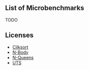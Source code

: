 ## List of Microbenchmarks

TODO

## Licenses

- [Cilksort](http://supertech.lcs.mit.edu/cilk/index.html)
- [N-Body](https://benchmarksgame-team.pages.debian.net/benchmarksgame/license.html)
- [N-Queens](https://github.com/bsc-pm/bots/blob/master/LICENSE)
- [UTS](https://sourceforge.net/p/uts-benchmark/code/ci/master/tree/LICENSE)
